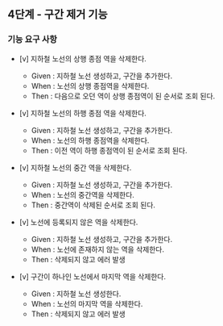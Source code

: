 ## 4단계 - 구간 제거 기능

### 기능 요구 사항

- [v] 지하철 노선의 상행 종점 역을 삭제한다.
    * Given : 지하철 노선 생성하고, 구간을 추가한다.
    * When : 노선의 상행 종점역을 삭제한다.
    * Then : 다음으로 오던 역이 상행 종점역이 된 순서로 조회 된다.

- [v] 지하철 노선의 하행 종점 역을 삭제한다.
    * Given : 지하철 노선 생성하고, 구간을 추가한다.
    * When : 노선의 하행 종점역을 삭제한다.
    * Then : 이전 역이 하행 종점역이 된 순서로 조회 된다.

- [v] 지하철 노선의 중간 역을 삭제한다.
    * Given : 지하철 노선 생성하고, 구간을 추가한다.
    * When : 노선의 중간역을 삭제한다.
    * Then : 중간역이 삭제된 순서로 조회 된다.

- [v] 노선에 등록되지 않은 역을 삭제한다.
    * Given : 지하철 노선 생성하고, 구간을 추가한다.
    * When : 노선에 존재하지 않는 역을 삭제한다.
    * Then : 삭제되지 않고 에러 발생

- [v] 구간이 하나인 노선에서 마지막 역을 삭제한다.
    * Given : 지하철 노선 생성한다.
    * When : 노선의 마지막 역을 삭제한다.
    * Then : 삭제되지 않고 에러 발생


